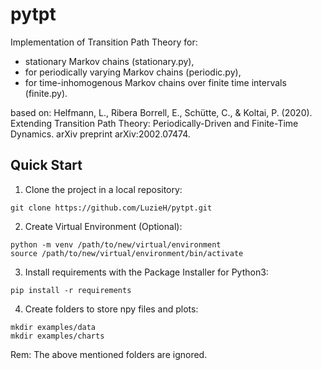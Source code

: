﻿# pytpt

Implementation of Transition Path Theory for:
- stationary Markov chains (stationary.py),
- for periodically varying Markov chains (periodic.py),
- for time-inhomogenous Markov chains over finite time intervals (finite.py).

based on: 
Helfmann, L., Ribera Borrell, E., Schütte, C., & Koltai, P. (2020). Extending Transition Path Theory: Periodically-Driven and Finite-Time Dynamics. arXiv preprint arXiv:2002.07474.

## Quick Start
1. Clone the project in a local repository:
```
git clone https://github.com/LuzieH/pytpt.git
```
2. Create Virtual Environment (Optional):
```
python -m venv /path/to/new/virtual/environment
source /path/to/new/virtual/environment/bin/activate
```
3. Install requirements with the Package Installer for Python3:
```
pip install -r requirements
```
4. Create folders to store npy files and plots: 
```
mkdir examples/data
mkdir examples/charts
```
Rem: The above mentioned folders are ignored. 
